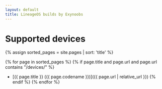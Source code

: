 ```yaml
---
layout: default
title: LineageOS builds by Exynoobs
---
```


# Supported devices

{% assign sorted_pages = site.pages | sort: 'title' %}

{% for page in sorted_pages %}
{% if page.title and page.url and page.url contains "/devices/" %}
- [{{ page.title }} ({{ page.codename }})]({{ page.url | relative_url }})
{% endif %}
{% endfor %}
